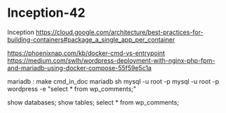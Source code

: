 # Inception-42
Inception
https://cloud.google.com/architecture/best-practices-for-building-containers#package_a_single_app_per_container

https://phoenixnap.com/kb/docker-cmd-vs-entrypoint
https://medium.com/swlh/wordpress-deployment-with-nginx-php-fpm-and-mariadb-using-docker-compose-55f59e5c1a

mariadb :
make cmd_in_doc mariadb sh
mysql -u root -p
mysql -u root -p wordpress -e "select * from wp_comments;"

show databases;
show tables;
select * from wp_comments;